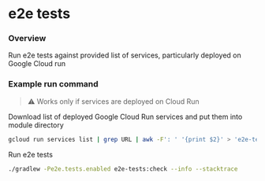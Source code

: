 # e2e tests

### Overview

Run e2e tests against provided list of services, particularly deployed on Google Cloud run

### Example run command

> :warning: Works only if services are deployed on Cloud Run


Download list of deployed Google Cloud Run services and put them into module directory

```sh
gcloud run services list | grep URL | awk -F': ' '{print $2}' > 'e2e-tests/services.txt'
```

Run e2e tests

```sh
./gradlew -Pe2e.tests.enabled e2e-tests:check --info --stacktrace
```